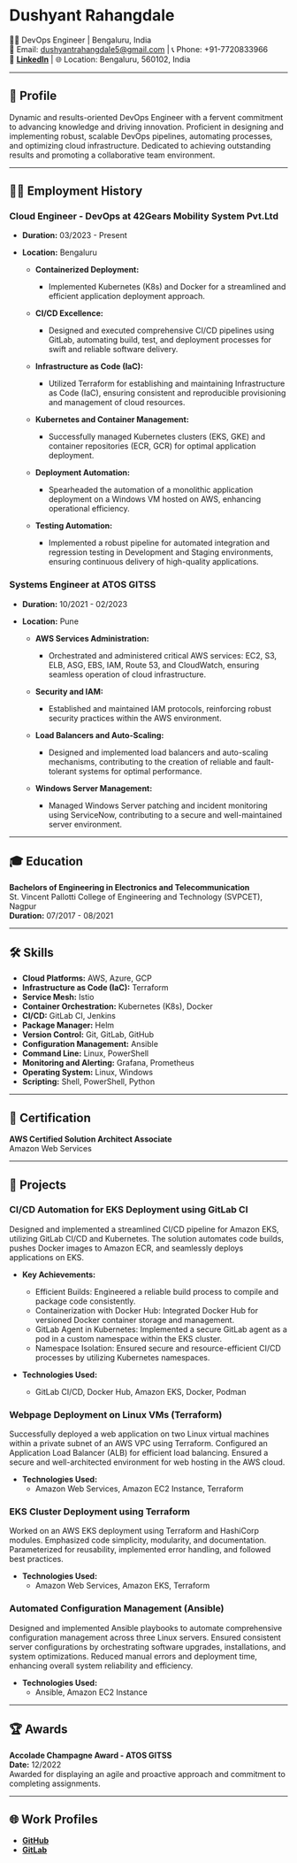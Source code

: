 # Dushyant Rahangdale

👨‍💻 DevOps Engineer | Bengaluru, India  
📧 Email: dushyantrahangdale5@gmail.com | 📞 Phone: +91-7720833966  
🔗 **[LinkedIn](http://www.linkedin.com/in/dushyant-rahangdale-9b2826205/)** | 🌐 Location: Bengaluru, 560102, India

---

## 🚀 Profile

Dynamic and results-oriented DevOps Engineer with a fervent commitment to advancing knowledge and driving innovation. Proficient in designing and implementing robust, scalable DevOps pipelines, automating processes, and optimizing cloud infrastructure. Dedicated to achieving outstanding results and promoting a collaborative team environment.

---

## 👨‍💼 Employment History

### Cloud Engineer - DevOps at 42Gears Mobility System Pvt.Ltd

- **Duration:** 03/2023 - Present
- **Location:** Bengaluru

  - **Containerized Deployment:**
    - Implemented Kubernetes (K8s) and Docker for a streamlined and efficient application deployment approach.

  - **CI/CD Excellence:**
    - Designed and executed comprehensive CI/CD pipelines using GitLab, automating build, test, and deployment processes for swift and reliable software delivery.

  - **Infrastructure as Code (IaC):**
    - Utilized Terraform for establishing and maintaining Infrastructure as Code (IaC), ensuring consistent and reproducible provisioning and management of cloud resources.

  - **Kubernetes and Container Management:**
    - Successfully managed Kubernetes clusters (EKS, GKE) and container repositories (ECR, GCR) for optimal application deployment.

  - **Deployment Automation:**
    - Spearheaded the automation of a monolithic application deployment on a Windows VM hosted on AWS, enhancing operational efficiency.

  - **Testing Automation:**
    - Implemented a robust pipeline for automated integration and regression testing in Development and Staging environments, ensuring continuous delivery of high-quality applications.

### Systems Engineer at ATOS GITSS

- **Duration:** 10/2021 - 02/2023
- **Location:** Pune

  - **AWS Services Administration:**
    - Orchestrated and administered critical AWS services: EC2, S3, ELB, ASG, EBS, IAM, Route 53, and CloudWatch, ensuring seamless operation of cloud infrastructure.

  - **Security and IAM:**
    - Established and maintained IAM protocols, reinforcing robust security practices within the AWS environment.

  - **Load Balancers and Auto-Scaling:**
    - Designed and implemented load balancers and auto-scaling mechanisms, contributing to the creation of reliable and fault-tolerant systems for optimal performance.

  - **Windows Server Management:**
    - Managed Windows Server patching and incident monitoring using ServiceNow, contributing to a secure and well-maintained server environment.

---

## 🎓 Education

**Bachelors of Engineering in Electronics and Telecommunication**  
St. Vincent Pallotti College of Engineering and Technology (SVPCET), Nagpur  
**Duration:** 07/2017 - 08/2021

---

## 🛠️ Skills

- **Cloud Platforms:** AWS, Azure, GCP
- **Infrastructure as Code (IaC):** Terraform
- **Service Mesh:** Istio
- **Container Orchestration:** Kubernetes (K8s), Docker
- **CI/CD:** GitLab CI, Jenkins
- **Package Manager:** Helm
- **Version Control:** Git, GitLab, GitHub
- **Configuration Management:** Ansible
- **Command Line:** Linux, PowerShell
- **Monitoring and Alerting:** Grafana, Prometheus
- **Operating System:** Linux, Windows
- **Scripting:** Shell, PowerShell, Python

---

## 📜 Certification

**AWS Certified Solution Architect Associate**  
Amazon Web Services

---

## 🚀 Projects

### CI/CD Automation for EKS Deployment using GitLab CI

Designed and implemented a streamlined CI/CD pipeline for Amazon EKS, utilizing GitLab CI/CD and Kubernetes. The solution automates code builds, pushes Docker images to Amazon ECR, and seamlessly deploys applications on EKS.

- **Key Achievements:**
  - Efficient Builds: Engineered a reliable build process to compile and package code consistently.
  - Containerization with Docker Hub: Integrated Docker Hub for versioned Docker container storage and management.
  - GitLab Agent in Kubernetes: Implemented a secure GitLab agent as a pod in a custom namespace within the EKS cluster.
  - Namespace Isolation: Ensured secure and resource-efficient CI/CD processes by utilizing Kubernetes namespaces.

- **Technologies Used:**
  - GitLab CI/CD, Docker Hub, Amazon EKS, Docker, Podman

### Webpage Deployment on Linux VMs (Terraform)

Successfully deployed a web application on two Linux virtual machines within a private subnet of an AWS VPC using Terraform. Configured an Application Load Balancer (ALB) for efficient load balancing. Ensured a secure and well-architected environment for web hosting in the AWS cloud.

- **Technologies Used:**
  - Amazon Web Services, Amazon EC2 Instance, Terraform

### EKS Cluster Deployment using Terraform

Worked on an AWS EKS deployment using Terraform and HashiCorp modules. Emphasized code simplicity, modularity, and documentation. Parameterized for reusability, implemented error handling, and followed best practices.

- **Technologies Used:**
  - Amazon Web Services, Amazon EKS, Terraform

### Automated Configuration Management (Ansible)

Designed and implemented Ansible playbooks to automate comprehensive configuration management across three Linux servers. Ensured consistent server configurations by orchestrating software upgrades, installations, and system optimizations. Reduced manual errors and deployment time, enhancing overall system reliability and efficiency.

- **Technologies Used:**
  - Ansible, Amazon EC2 Instance

---

## 🏆 Awards

**Accolade Champagne Award - ATOS GITSS**  
**Date:** 12/2022  
Awarded for displaying an agile and proactive approach and commitment to completing assignments.

---

## 🌐 Work Profiles

- **[GitHub](https://github.com/Dushyant-rahangdale?tab=repositories)**
- **[GitLab](https://gitlab.com/gitlab-test7503412)**
